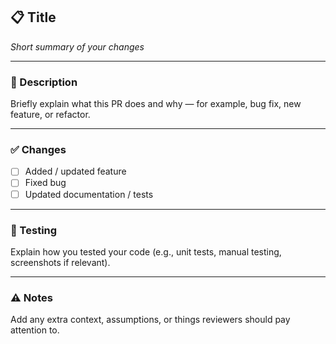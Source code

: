 ## 📋 Title
_Short summary of your changes_

---

### 🧩 Description
Briefly explain what this PR does and why — for example, bug fix, new feature, or refactor.

---

### ✅ Changes
- [ ] Added / updated feature  
- [ ] Fixed bug  
- [ ] Updated documentation / tests  

---

### 🧪 Testing
Explain how you tested your code (e.g., unit tests, manual testing, screenshots if relevant).

---

### ⚠️ Notes
Add any extra context, assumptions, or things reviewers should pay attention to.
